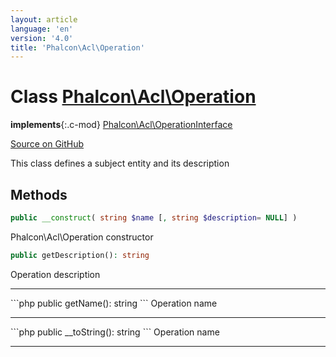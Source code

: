 ```yaml
---
layout: article
language: 'en'
version: '4.0'
title: 'Phalcon\Acl\Operation'
---
```

# Class [Phalcon\Acl\Operation](/4.0/en/api/Phalcon_Acl_Operation)

**implements**{:.c-mod} [Phalcon\Acl\OperationInterface](/4.0/en/api/Phalcon_Acl_OperationInterface)

<a href="https://github.com/phalcon/cphalcon/tree/v4.0.0/phalcon/acl/operation.zep" class="btn btn-default btn-sm">Source on GitHub</a>

This class defines a subject entity and its description

## Methods
```php
public __construct( string $name [, string $description= NULL] )
```
Phalcon\Acl\Operation constructor

```php
public getDescription(): string
```
Operation description
<hr/>
```php
public getName(): string
```
Operation name
<hr/>
```php
public __toString(): string
```
Operation name
<hr/>
